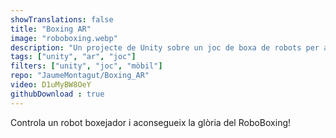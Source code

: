 ```yaml
---
showTranslations: false
title: "Boxing AR"
image: "roboboxing.webp"
description: "Un projecte de Unity sobre un joc de boxa de robots per aprendre sobre Realitat Augmentada"
tags: ["unity", "ar", "joc"]
filters: ["unity", "joc", "mòbil"]
repo: "JaumeMontagut/Boxing_AR"
video: D1uMyBW8OeY
githubDownload : true
---
```

Controla un robot boxejador i aconsegueix la glòria del RoboBoxing!
